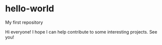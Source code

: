 # hello-world
My first repository

Hi everyone! I hope I can help contribute to some interesting projects. See you!
